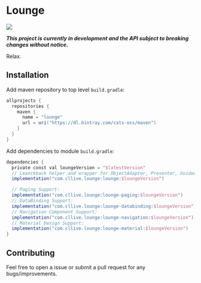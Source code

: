# Lounge

<p>
  <a href="https://bintray.com/cats-oss/maven/lounge/_latestVersion">
    <img src="https://api.bintray.com/packages/cats-oss/maven/lounge/images/download.svg"/>
  </a>
</p>

**_This project is currently in development and the API subject to breaking changes without notice._**

Relax.

## Installation

Add maven repository to top level `build.gradle`:

```gradle
allprojects {
  repositories {
    maven {
      name = "lounge"
      url = uri("https://dl.bintray.com/cats-oss/maven")
    }
  }
}
```

Add dependencies to module `build.gradle`:

```gradle
dependencies {
  private const val loungeVersion = "$latestVersion"
  // Leanckback helper and wrapper for ObjectAdapter, Presenter, GuidedAction and et al.
  implementation("com.cllive.lounge:lounge:$loungeVersion")

  // Paging Support:
  implementation("com.cllive.lounge:lounge-paging:$loungeVersion")
  // DataBinding Support:
  implementation("com.cllive.lounge:lounge-databinding:$loungeVersion")
  // Navigation Component Support:
  implementation("com.cllive.lounge:lounge-navigation:$loungeVersion")
  // Material Design Support:
  implementation("com.cllive.lounge:lounge-material:$loungeVersion")
}
```

## Contributing

Feel free to open a issue or submit a pull request for any bugs/improvements.
